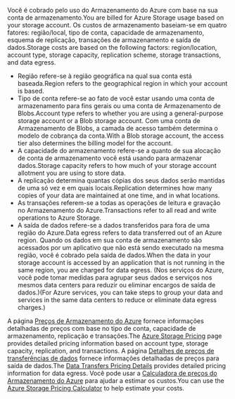 <span data-ttu-id="a4a29-101">Você é cobrado pelo uso do Armazenamento do Azure com base na sua conta de armazenamento.</span><span class="sxs-lookup"><span data-stu-id="a4a29-101">You are billed for Azure Storage usage based on your storage account.</span></span> <span data-ttu-id="a4a29-102">Os custos de armazenamento baseiam-se em quatro fatores: região/local, tipo de conta, capacidade de armazenamento, esquema de replicação, transações de armazenamento e saída de dados.</span><span class="sxs-lookup"><span data-stu-id="a4a29-102">Storage costs are based on the following factors: region/location, account type, storage capacity, replication scheme, storage transactions, and data egress.</span></span>

* <span data-ttu-id="a4a29-103">Região refere-se à região geográfica na qual sua conta está baseada.</span><span class="sxs-lookup"><span data-stu-id="a4a29-103">Region refers to the geographical region in which your account is based.</span></span>
* <span data-ttu-id="a4a29-104">Tipo de conta refere-se ao fato de você estar usando uma conta de armazenamento para fins gerais ou uma conta de Armazenamento de Blobs.</span><span class="sxs-lookup"><span data-stu-id="a4a29-104">Account type refers to whether you are using a general-purpose storage account or a Blob storage account.</span></span> <span data-ttu-id="a4a29-105">Com uma conta de Armazenamento de Blobs, a camada de acesso também determina o modelo de cobrança da conta.</span><span class="sxs-lookup"><span data-stu-id="a4a29-105">With a Blob storage account, the access tier also determines the billing model for the account.</span></span>
* <span data-ttu-id="a4a29-106">A capacidade do armazenamento refere-se a quanto de sua alocação de conta de armazenamento você está usando para armazenar dados.</span><span class="sxs-lookup"><span data-stu-id="a4a29-106">Storage capacity refers to how much of your storage account allotment you are using to store data.</span></span>
* <span data-ttu-id="a4a29-107">A replicação determina quantas cópias dos seus dados serão mantidas de uma só vez e em quais locais.</span><span class="sxs-lookup"><span data-stu-id="a4a29-107">Replication determines how many copies of your data are maintained at one time, and in what locations.</span></span>
* <span data-ttu-id="a4a29-108">As transações referem-se a todas as operações de leitura e gravação no Armazenamento do Azure.</span><span class="sxs-lookup"><span data-stu-id="a4a29-108">Transactions refer to all read and write operations to Azure Storage.</span></span>
* <span data-ttu-id="a4a29-109">A saída de dados refere-se a dados transferidos para fora de uma região do Azure.</span><span class="sxs-lookup"><span data-stu-id="a4a29-109">Data egress refers to data transferred out of an Azure region.</span></span> <span data-ttu-id="a4a29-110">Quando os dados em sua conta de armazenamento são acessados por um aplicativo que não está sendo executado na mesma região, você é cobrado pela saída de dados.</span><span class="sxs-lookup"><span data-stu-id="a4a29-110">When the data in your storage account is accessed by an application that is not running in the same region, you are charged for data egress.</span></span> <span data-ttu-id="a4a29-111">(Nos serviços do Azure, você pode tomar medidas para agrupar seus dados e serviços nos mesmos data centers para reduzir ou eliminar encargos de saída de dados.)</span><span class="sxs-lookup"><span data-stu-id="a4a29-111">(For Azure services, you can take steps to group your data and services in the same data centers to reduce or eliminate data egress charges.)</span></span>

<span data-ttu-id="a4a29-112">A página [Preços de Armazenamento do Azure](https://azure.microsoft.com/pricing/details/storage/) fornece informações detalhadas de preços com base no tipo de conta, capacidade de armazenamento, replicação e transações.</span><span class="sxs-lookup"><span data-stu-id="a4a29-112">The [Azure Storage Pricing](https://azure.microsoft.com/pricing/details/storage/) page provides detailed pricing information based on account type, storage capacity, replication, and transactions.</span></span> <span data-ttu-id="a4a29-113">A página [Detalhes de preços de transferências de dados](https://azure.microsoft.com/pricing/details/data-transfers/) fornece informações detalhadas de preços para saída de dados.</span><span class="sxs-lookup"><span data-stu-id="a4a29-113">The [Data Transfers Pricing Details](https://azure.microsoft.com/pricing/details/data-transfers/) provides detailed pricing information for data egress.</span></span> <span data-ttu-id="a4a29-114">Você pode usar a [Calculadora de preços do Armazenamento do Azure](https://azure.microsoft.com/pricing/calculator/?scenario=data-management) para ajudar a estimar os custos.</span><span class="sxs-lookup"><span data-stu-id="a4a29-114">You can use the [Azure Storage Pricing Calculator](https://azure.microsoft.com/pricing/calculator/?scenario=data-management) to help estimate your costs.</span></span>

